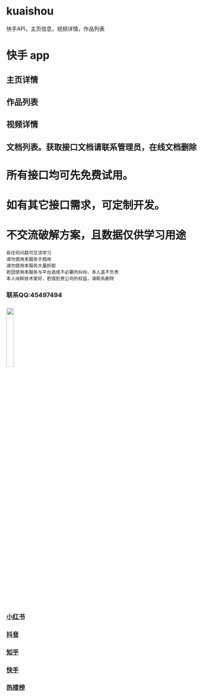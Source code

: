 # kuaishou
快手API，主页信息，视频详情，作品列表


# 快手 app 
## 主页详情
## 作品列表
## 视频详情

## 文档列表。获取接口文档请联系管理员，在线文档删除

# 所有接口均可先免费试用。
# 如有其它接口需求，可定制开发。
# 不交流破解方案，且数据仅供学习用途

```
有任何问题可交流学习  
请勿使用本服务于商用   
请勿使用本服务大量抓取   
若因使用本服务与平台造成不必要的纠纷，本人盖不负责  
本人纯粹技术爱好，若侵犯贵公司的权益，请联系删除
``` 

### 联系QQ:45497494
###
<img src="https://qr.api.cli.im/newqr/create?data=https%253A%252F%252Fqm.qq.com%252Fcgi-bin%252Fqm%252Fqr%253Fk%253DgsXU_14bQsI8BdSevrFzHU7vIYnRCnFQ%2526noverify%253D0&level=H&transparent=false&bgcolor=%23FFFFFF&forecolor=%23000000&blockpixel=12&marginblock=1&logourl=&logoshape=no&size=500&kid=cliim&key=211db538a2ba8c28441f5d952fe165db" width="20%">

### [小红书](https://github.com/canglingzhiyue/xiaohongshu)
### [抖音](https://github.com/canglingzhiyue/douyin)
### [知乎](https://github.com/canglingzhiyue/zhihu)
### [快手](https://github.com/canglingzhiyue/kuaishou)
### [热搜榜](https://github.com/canglingzhiyue/hot_search)
